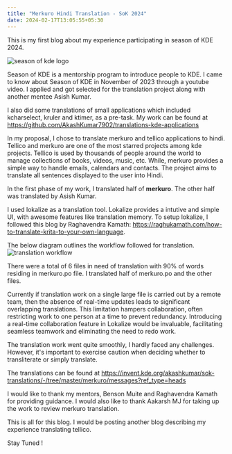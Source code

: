 ```yaml
---
title: "Merkuro Hindi Translation - SoK 2024"
date: 2024-02-17T13:05:55+05:30
---
```


This is my first blog about my experience participating in season of KDE 2024.

![season of kde logo](/season-of-kde.png)

Season of KDE is a mentorship program to introduce people to KDE. I came to know about Season of KDE in November of 2023 through a youtube video. I applied and got selected for the translation project along with another mentee Asish Kumar.

I also did some translations of small applications which included kcharselect, kruler and ktimer, as a pre-task. My work can be found at https://github.com/AkashKumar7902/translations-kde-applications

In my proposal, I chose to translate merkuro and tellico applications to hindi. Tellico and merkuro are one of the most starred projects among kde projects. Tellico is used by thousands of people around the world to manage collections of books, videos, music, etc. While, merkuro provides a simple way to handle emails, calendars and contacts. The project aims to translate all sentences displayed to the user into Hindi.

In the first phase of my work, I translated half of **merkuro**. The other half was translated by Asish Kumar.

I used lokalize as a translation tool. Lokalize provides a intutive and simple UI, with awesome features like translation memory. To setup lokalize, I followed this blog by Raghavendra Kamath: https://raghukamath.com/how-to-translate-krita-to-your-own-language. 

The below diagram outlines the workflow followed for translation.
![translation workflow](/workflow.png)

There were a total of 6 files in need of translation with 90% of words residing in merkuro.po file. I translated half of merkuro.po and the other files. 

Currently if translation work on a single large file is carried out by a remote team, then the absence of real-time updates leads to significant overlapping translations. This limitation hampers collaboration, often restricting work to one person at a time to prevent redundancy. Introducing a real-time collaboration feature in Lokalize would be invaluable, facilitating seamless teamwork and eliminating the need to redo work.  

The translation work went quite smoothly, I hardly faced any challenges. However, it's important to exercise caution when deciding whether to transliterate or simply translate. 

The translations can be found at https://invent.kde.org/akashkumar/sok-translations/-/tree/master/merkuro/messages?ref_type=heads

I would like to thank my mentors, Benson Muite and Raghavendra Kamath for providing guidance. I would also like to thank Aakarsh MJ for taking up the work to review merkuro translation.

This is all for this blog. I would be posting another blog describing my experience translating tellico. 

Stay Tuned !  